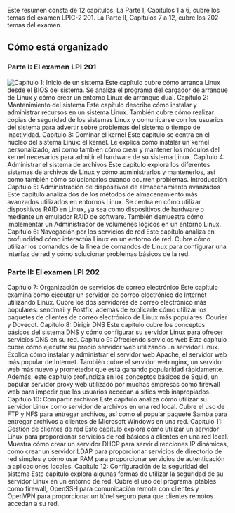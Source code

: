 Este resumen consta de 12 capítulos, La Parte I, Capítulos 1 a 6, cubre los temas del examen LPIC-2 201. La Parte II, Capítulos 7 a 12, cubre los 202 temas del examen.
## Cómo está organizado
### Parte I: El examen LPI 201

![Capítulo 1](): Inicio de un sistema Este capítulo cubre cómo arranca Linux desde el BIOS del sistema. Se analiza el programa del cargador de arranque de Linux y cómo crear un entorno Linux de arranque dual.
Capítulo 2: Mantenimiento del sistema Este capítulo describe cómo instalar y administrar recursos en un sistema Linux. También cubre cómo realizar copias de seguridad de los sistemas Linux y comunicarse con los usuarios del sistema para advertir sobre problemas del sistema o tiempo de inactividad.
Capítulo 3: Dominar el kernel Este capítulo se centra en el núcleo del sistema Linux: el kernel. Le explica cómo instalar un kernel personalizado, así como también cómo crear y mantener los módulos del kernel necesarios para admitir el hardware de su sistema Linux.
Capítulo 4: Administrar el sistema de archivos Este capítulo explora los diferentes sistemas de archivos de Linux y cómo administrarlos y mantenerlos, así como también cómo solucionarlos cuando ocurren problemas.
  Introducción
Capítulo 5: Administración de dispositivos de almacenamiento avanzados Este capítulo analiza dos de los métodos de almacenamiento más avanzados utilizados en entornos Linux. Se centra en cómo utilizar dispositivos RAID en Linux, ya sea como dispositivos de hardware o mediante un emulador RAID de software. También demuestra cómo implementar un Administrador de volúmenes lógicos en un entorno Linux.
Capítulo 6: Navegación por los servicios de red Este capítulo analiza en profundidad cómo interactúa Linux en un entorno de red. Cubre cómo utilizar los comandos de la línea de comandos de Linux para configurar una interfaz de red y cómo solucionar problemas básicos de la red.
### Parte II: El examen LPI 202

Capítulo 7: Organización de servicios de correo electrónico Este capítulo examina cómo ejecutar un servidor de correo electrónico de Internet utilizando Linux. Cubre los dos servidores de correo electrónico más populares: sendmail y Postfix, además de explicarle cómo utilizar los paquetes de clientes de correo electrónico de Linux más populares: Courier y Dovecot.
Capítulo 8: Dirigir DNS Este capítulo cubre los conceptos básicos del sistema DNS y cómo configurar su servidor Linux para ofrecer servicios DNS en su red.
Capítulo 9: Ofreciendo servicios web Este capítulo cubre cómo ejecutar su propio servidor web utilizando un servidor Linux. Explica cómo instalar y administrar el servidor web Apache, el servidor web más popular de Internet. También cubre el servidor web nginx, un servidor web más nuevo y prometedor que está ganando popularidad rápidamente. Además, este capítulo profundiza en los conceptos básicos de Squid, un popular servidor proxy web utilizado por muchas empresas como firewall web para impedir que los usuarios accedan a sitios web inapropiados.
Capítulo 10: Compartir archivos Este capítulo analiza cómo utilizar su servidor Linux como servidor de archivos en una red local. Cubre el uso de FTP y NFS para entregar archivos, así como el popular paquete Samba para entregar archivos a clientes de Microsoft Windows en una red.
Capítulo 11: Gestión de clientes de red Este capítulo explora cómo utilizar un servidor Linux para proporcionar servicios de red básicos a clientes en una red local. Muestra cómo crear un servidor DHCP para servir direcciones IP dinámicas, cómo crear un servidor LDAP para proporcionar servicios de directorio de red simples y cómo usar PAM para proporcionar servicios de autenticación a aplicaciones locales.
Capítulo 12: Configuración de la seguridad del sistema Este capítulo explora algunas formas de utilizar la seguridad de su servidor Linux en un entorno de red. Cubre el uso del programa iptables como firewall, OpenSSH para comunicación remota con clientes y OpenVPN para proporcionar un túnel seguro para que clientes remotos accedan a su red.